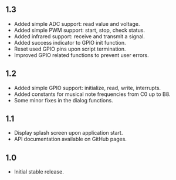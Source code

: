 ## 1.3

* Added simple ADC support: read value and voltage.
* Added simple PWM support: start, stop, check status.
* Added infrared support: receive and transmit a signal.
* Added success indicator to GPIO init function.
* Reset used GPIO pins upon script termination.
* Improved GPIO related functions to prevent user errors.

## 1.2

* Added simple GPIO support: initialize, read, write, interrupts.
* Added constants for musical note frequencies from C0 up to B8.
* Some minor fixes in the dialog functions.

## 1.1

* Display splash screen upon application start.
* API documentation available on GitHub pages.

## 1.0

* Initial stable release.
